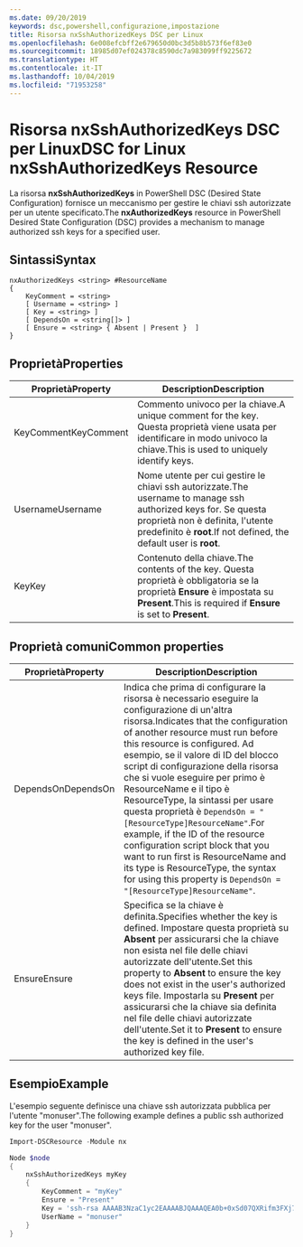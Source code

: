 ```yaml
---
ms.date: 09/20/2019
keywords: dsc,powershell,configurazione,impostazione
title: Risorsa nxSshAuthorizedKeys DSC per Linux
ms.openlocfilehash: 6e008efcbff2e679650d0bc3d5b8b573f6ef83e0
ms.sourcegitcommit: 18985d07ef024378c8590dc7a983099ff9225672
ms.translationtype: HT
ms.contentlocale: it-IT
ms.lasthandoff: 10/04/2019
ms.locfileid: "71953258"
---
```

# <a name="dsc-for-linux-nxsshauthorizedkeys-resource"></a><span data-ttu-id="206d0-103">Risorsa nxSshAuthorizedKeys DSC per Linux</span><span class="sxs-lookup"><span data-stu-id="206d0-103">DSC for Linux nxSshAuthorizedKeys Resource</span></span>

<span data-ttu-id="206d0-104">La risorsa **nxSshAuthorizedKeys** in PowerShell DSC (Desired State Configuration) fornisce un meccanismo per gestire le chiavi ssh autorizzate per un utente specificato.</span><span class="sxs-lookup"><span data-stu-id="206d0-104">The **nxAuthorizedKeys** resource in PowerShell Desired State Configuration (DSC) provides a mechanism to manage authorized ssh keys for a specified user.</span></span>

## <a name="syntax"></a><span data-ttu-id="206d0-105">Sintassi</span><span class="sxs-lookup"><span data-stu-id="206d0-105">Syntax</span></span>

```Syntax
nxAuthorizedKeys <string> #ResourceName
{
    KeyComment = <string>
    [ Username = <string> ]
    [ Key = <string> ]
    [ DependsOn = <string[]> ]
    [ Ensure = <string> { Absent | Present }  ]
}
```

## <a name="properties"></a><span data-ttu-id="206d0-106">Proprietà</span><span class="sxs-lookup"><span data-stu-id="206d0-106">Properties</span></span>

|<span data-ttu-id="206d0-107">Proprietà</span><span class="sxs-lookup"><span data-stu-id="206d0-107">Property</span></span> |<span data-ttu-id="206d0-108">Description</span><span class="sxs-lookup"><span data-stu-id="206d0-108">Description</span></span> |
|---|---|
|<span data-ttu-id="206d0-109">KeyComment</span><span class="sxs-lookup"><span data-stu-id="206d0-109">KeyComment</span></span> |<span data-ttu-id="206d0-110">Commento univoco per la chiave.</span><span class="sxs-lookup"><span data-stu-id="206d0-110">A unique comment for the key.</span></span> <span data-ttu-id="206d0-111">Questa proprietà viene usata per identificare in modo univoco la chiave.</span><span class="sxs-lookup"><span data-stu-id="206d0-111">This is used to uniquely identify keys.</span></span> |
|<span data-ttu-id="206d0-112">Username</span><span class="sxs-lookup"><span data-stu-id="206d0-112">Username</span></span> |<span data-ttu-id="206d0-113">Nome utente per cui gestire le chiavi ssh autorizzate.</span><span class="sxs-lookup"><span data-stu-id="206d0-113">The username to manage ssh authorized keys for.</span></span> <span data-ttu-id="206d0-114">Se questa proprietà non è definita, l'utente predefinito è **root**.</span><span class="sxs-lookup"><span data-stu-id="206d0-114">If not defined, the default user is **root**.</span></span> |
|<span data-ttu-id="206d0-115">Key</span><span class="sxs-lookup"><span data-stu-id="206d0-115">Key</span></span> |<span data-ttu-id="206d0-116">Contenuto della chiave.</span><span class="sxs-lookup"><span data-stu-id="206d0-116">The contents of the key.</span></span> <span data-ttu-id="206d0-117">Questa proprietà è obbligatoria se la proprietà **Ensure** è impostata su **Present**.</span><span class="sxs-lookup"><span data-stu-id="206d0-117">This is required if **Ensure** is set to **Present**.</span></span>|

## <a name="common-properties"></a><span data-ttu-id="206d0-118">Proprietà comuni</span><span class="sxs-lookup"><span data-stu-id="206d0-118">Common properties</span></span>

|<span data-ttu-id="206d0-119">Proprietà</span><span class="sxs-lookup"><span data-stu-id="206d0-119">Property</span></span> |<span data-ttu-id="206d0-120">Description</span><span class="sxs-lookup"><span data-stu-id="206d0-120">Description</span></span> |
|---|---|
|<span data-ttu-id="206d0-121">DependsOn</span><span class="sxs-lookup"><span data-stu-id="206d0-121">DependsOn</span></span> |<span data-ttu-id="206d0-122">Indica che prima di configurare la risorsa è necessario eseguire la configurazione di un'altra risorsa.</span><span class="sxs-lookup"><span data-stu-id="206d0-122">Indicates that the configuration of another resource must run before this resource is configured.</span></span> <span data-ttu-id="206d0-123">Ad esempio, se il valore di ID del blocco script di configurazione della risorsa che si vuole eseguire per primo è ResourceName e il tipo è ResourceType, la sintassi per usare questa proprietà è `DependsOn = "[ResourceType]ResourceName"`.</span><span class="sxs-lookup"><span data-stu-id="206d0-123">For example, if the ID of the resource configuration script block that you want to run first is ResourceName and its type is ResourceType, the syntax for using this property is `DependsOn = "[ResourceType]ResourceName"`.</span></span> |
|<span data-ttu-id="206d0-124">Ensure</span><span class="sxs-lookup"><span data-stu-id="206d0-124">Ensure</span></span> |<span data-ttu-id="206d0-125">Specifica se la chiave è definita.</span><span class="sxs-lookup"><span data-stu-id="206d0-125">Specifies whether the key is defined.</span></span> <span data-ttu-id="206d0-126">Impostare questa proprietà su **Absent** per assicurarsi che la chiave non esista nel file delle chiavi autorizzate dell'utente.</span><span class="sxs-lookup"><span data-stu-id="206d0-126">Set this property to **Absent** to ensure the key does not exist in the user's authorized keys file.</span></span> <span data-ttu-id="206d0-127">Impostarla su **Present** per assicurarsi che la chiave sia definita nel file delle chiavi autorizzate dell'utente.</span><span class="sxs-lookup"><span data-stu-id="206d0-127">Set it to **Present** to ensure the key is defined in the user's authorized key file.</span></span> |

## <a name="example"></a><span data-ttu-id="206d0-128">Esempio</span><span class="sxs-lookup"><span data-stu-id="206d0-128">Example</span></span>

<span data-ttu-id="206d0-129">L'esempio seguente definisce una chiave ssh autorizzata pubblica per l'utente "monuser".</span><span class="sxs-lookup"><span data-stu-id="206d0-129">The following example defines a public ssh authorized key for the user "monuser".</span></span>

```powershell
Import-DSCResource -Module nx

Node $node
{
    nxSshAuthorizedKeys myKey
    {
        KeyComment = "myKey"
        Ensure = "Present"
        Key = 'ssh-rsa AAAAB3NzaC1yc2EAAAABJQAAAQEA0b+0xSd07QXRifm3FXj7Pn/DblA6QI5VAkDm6OivFzj3U6qGD1VJ6AAxWPCyMl/qhtpRtxZJDu/TxD8AyZNgc8aN2CljN1hOMbBRvH2q5QPf/nCnnJRaGsrxIqZjyZdYo9ZEEzjZUuMDM5HI1LA9B99k/K6PK2Bc1NLivpu7nbtVG2tLOQs+GefsnHuetsRMwo/+c3LtwYm9M0XfkGjYVCLO4CoFuSQpvX6AB3TedUy6NZ0iuxC0kRGg1rIQTwSRcw+McLhslF0drs33fw6tYdzlLBnnzimShMuiDWiT37WqCRovRGYrGCaEFGTG2e0CN8Co8nryXkyWc6NSDNpMzw== rsa-key-20150401'
        UserName = "monuser"
    }
}
```